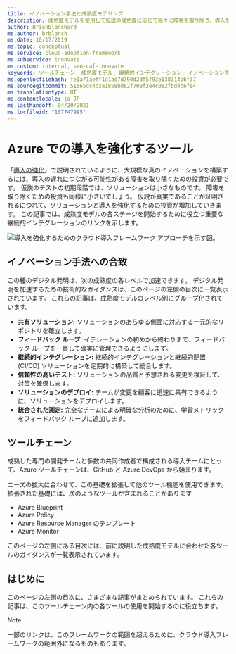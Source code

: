 ```yaml
---
title: イノベーション手法と成熟度モデリング
description: 成熟度モデルを使用して仮説の成熟度に応じて徐々に障害を取り除き、導入を強化するイノベーション手法を使用する Azure ツールについて説明します。
author: BrianBlanchard
ms.author: brblanch
ms.date: 10/17/2019
ms.topic: conceptual
ms.service: cloud-adoption-framework
ms.subservice: innovate
ms.custom: internal, seo-caf-innovate
keywords: ツールチェーン, 成熟度モデル, 継続的インテグレーション, イノベーション手法
ms.openlocfilehash: fe1a71aeff1d1ad7d790d2df5f93e138314b6f37
ms.sourcegitcommit: 51565dc4d3a1858bd62f708f2e4c082fbd4c6fe4
ms.translationtype: HT
ms.contentlocale: ja-JP
ms.lasthandoff: 04/20/2021
ms.locfileid: "107747995"
---
```

# <a name="tools-to-empower-adoption-in-azure"></a>Azure での導入を強化するツール

「[導入の強化](../considerations/ci-cd.md)」で説明されているように、大規模な真のイノベーションを構築するには、導入の遅れにつながる可能性がある障害を取り除くための投資が必要です。 仮説のテストの初期段階では、ソリューションは小さなものです。 障害を取り除くための投資も同様に小さいでしょう。 仮説が真実であることが証明されるにつれて、ソリューションと導入を強化するための投資が増加していきます。 この記事では、成熟度モデルの各ステージを開始するために役立つ重要な継続的インテグレーションのリンクを示します。

![導入を強化するためのクラウド導入フレームワーク アプローチを示す図。](../../_images/innovate/empower-adoption-maturity.png)

## <a name="alignment-to-the-innovation-methodology"></a>イノベーション手法への合致

この種のデジタル発明は、次の成熟度の各レベルで加速できます。 デジタル発明を加速するための技術的なガイダンスは、このページの左側の目次に一覧表示されています。 これらの記事は、成熟度モデルのレベル別にグループ化されています。

- **共有ソリューション:** ソリューションのあらゆる側面に対応する一元的なリポジトリを確立します。
- **フィードバック ループ:** イテレーションの初めから終わりまで、フィードバック ループを一貫して確実に管理できるようにします。
- **継続的インテグレーション:** 継続的インテグレーションと継続的配置 (CI/CD) ソリューションを定期的に構築して統合します。
- **信頼性の高いテスト:** ソリューションの品質と予想される変更を検証して、対策を確保します。
- **ソリューションのデプロイ:** チームが変更を顧客に迅速に共有できるように、ソリューションをデプロイします。
- **統合された測定:** 完全なチームによる明確な分析のために、学習メトリックをフィードバック ループに追加します。

## <a name="toolchain"></a>ツールチェーン

成熟した専門の開発チームと多数の共同作成者で構成される導入チームにとって、Azure ツールチェーンは、GitHub と Azure DevOps から始まります。

ニーズの拡大に合わせて、この基礎を拡張して他のツール機能を使用できます。 拡張された基礎には、次のようなツールが含まれることがあります

- Azure Blueprint
- Azure Policy
- Azure Resource Manager のテンプレート
- Azure Monitor

このページの左側にある目次には、前に説明した成熟度モデルに合わせた各ツールのガイダンスが一覧表示されています。

## <a name="get-started"></a>はじめに

このページの左側の目次に、さまざまな記事がまとめられています。 これらの記事は、このツールチェーン内の各ツールの使用を開始するのに役立ちます。

> [!NOTE]
> 一部のリンクは、このフレームワークの範囲を超えるために、クラウド導入フレームワークの範囲外になるものもあります。
